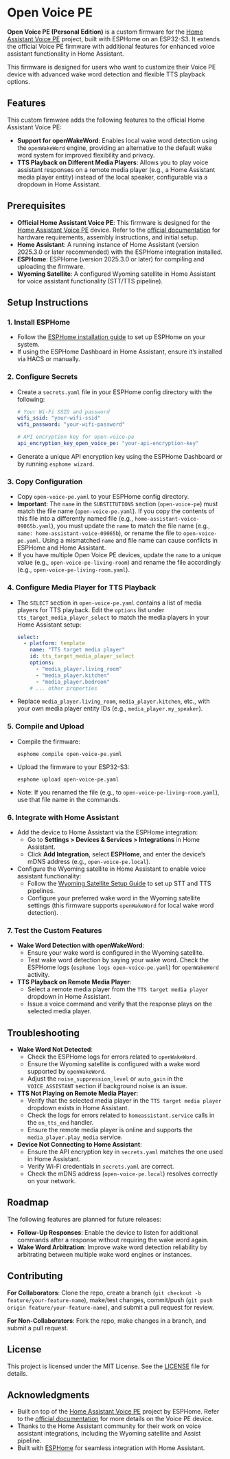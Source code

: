 # Open Voice PE

**Open Voice PE (Personal Edition)** is a custom firmware for the [Home Assistant Voice PE](https://github.com/esphome/home-assistant-voice-pe) project, built with ESPHome on an ESP32-S3. It extends the official Voice PE firmware with additional features for enhanced voice assistant functionality in Home Assistant.

This firmware is designed for users who want to customize their Voice PE device with advanced wake word detection and flexible TTS playback options.

## Features
This custom firmware adds the following features to the official Home Assistant Voice PE:

- **Support for openWakeWord**: Enables local wake word detection using the `openWakeWord` engine, providing an alternative to the default wake word system for improved flexibility and privacy.
- **TTS Playback on Different Media Players**: Allows you to play voice assistant responses on a remote media player (e.g., a Home Assistant media player entity) instead of the local speaker, configurable via a dropdown in Home Assistant.

## Prerequisites
- **Official Home Assistant Voice PE**: This firmware is designed for the [Home Assistant Voice PE](https://github.com/esphome/home-assistant-voice-pe) device. Refer to the [official documentation](https://voice-pe.home-assistant.io) for hardware requirements, assembly instructions, and initial setup.
- **Home Assistant**: A running instance of Home Assistant (version 2025.3.0 or later recommended) with the ESPHome integration installed.
- **ESPHome**: ESPHome (version 2025.3.0 or later) for compiling and uploading the firmware.
- **Wyoming Satellite**: A configured Wyoming satellite in Home Assistant for voice assistant functionality (STT/TTS pipeline).

## Setup Instructions

### 1. Install ESPHome
- Follow the [ESPHome installation guide](https://esphome.io/guides/installing_esphome.html) to set up ESPHome on your system.
- If using the ESPHome Dashboard in Home Assistant, ensure it’s installed via HACS or manually.

### 2. Configure Secrets
- Create a `secrets.yaml` file in your ESPHome config directory with the following:
  ```yaml
  # Your Wi-Fi SSID and password
  wifi_ssid: "your-wifi-ssid"
  wifi_password: "your-wifi-password"

  # API encryption key for open-voice-pe
  api_encryption_key_open_voice_pe: "your-api-encryption-key"
  ```
- Generate a unique API encryption key using the ESPHome Dashboard or by running `esphome wizard`.

### 3. Copy Configuration
- Copy `open-voice-pe.yaml` to your ESPHome config directory.
- **Important**: The `name` in the `SUBSTITUTIONS` section (`open-voice-pe`) must match the file name (`open-voice-pe.yaml`). If you copy the contents of this file into a differently named file (e.g., `home-assistant-voice-09065b.yaml`), you must update the `name` to match the file name (e.g., `name: home-assistant-voice-09065b`), or rename the file to `open-voice-pe.yaml`. Using a mismatched `name` and file name can cause conflicts in ESPHome and Home Assistant.
- If you have multiple Open Voice PE devices, update the `name` to a unique value (e.g., `open-voice-pe-living-room`) and rename the file accordingly (e.g., `open-voice-pe-living-room.yaml`).

### 4. Configure Media Player for TTS Playback
- The `SELECT` section in `open-voice-pe.yaml` contains a list of media players for TTS playback. Edit the `options` list under `tts_target_media_player_select` to match the media players in your Home Assistant setup:
  ```yaml
  select:
    - platform: template
      name: "TTS target media player"
      id: tts_target_media_player_select
      options:
        - "media_player.living_room"
        - "media_player.kitchen"
        - "media_player.bedroom"
      # ... other properties
  ```
- Replace `media_player.living_room`, `media_player.kitchen`, etc., with your own media player entity IDs (e.g., `media_player.my_speaker`).

### 5. Compile and Upload
- Compile the firmware:
  ```
  esphome compile open-voice-pe.yaml
  ```
- Upload the firmware to your ESP32-S3:
  ```
  esphome upload open-voice-pe.yaml
  ```
- Note: If you renamed the file (e.g., to `open-voice-pe-living-room.yaml`), use that file name in the commands.

### 6. Integrate with Home Assistant
- Add the device to Home Assistant via the ESPHome integration:
  - Go to **Settings > Devices & Services > Integrations** in Home Assistant.
  - Click **Add Integration**, select **ESPHome**, and enter the device’s mDNS address (e.g., `open-voice-pe.local`).
- Configure the Wyoming satellite in Home Assistant to enable voice assistant functionality:
  - Follow the [Wyoming Satellite Setup Guide](https://github.com/rhasspy/wyoming-satellite) to set up STT and TTS pipelines.
  - Configure your preferred wake word in the Wyoming satellite settings (this firmware supports `openWakeWord` for local wake word detection).

### 7. Test the Custom Features
- **Wake Word Detection with openWakeWord**:
  - Ensure your wake word is configured in the Wyoming satellite.
  - Test wake word detection by saying your wake word. Check the ESPHome logs (`esphome logs open-voice-pe.yaml`) for `openWakeWord` activity.
- **TTS Playback on Remote Media Player**:
  - Select a remote media player from the `TTS target media player` dropdown in Home Assistant.
  - Issue a voice command and verify that the response plays on the selected media player.

## Troubleshooting
- **Wake Word Not Detected**:
  - Check the ESPHome logs for errors related to `openWakeWord`.
  - Ensure the Wyoming satellite is configured with a wake word supported by `openWakeWord`.
  - Adjust the `noise_suppression_level` or `auto_gain` in the `VOICE_ASSISTANT` section if background noise is an issue.
- **TTS Not Playing on Remote Media Player**:
  - Verify that the selected media player in the `TTS target media player` dropdown exists in Home Assistant.
  - Check the logs for errors related to `homeassistant.service` calls in the `on_tts_end` handler.
  - Ensure the remote media player is online and supports the `media_player.play_media` service.
- **Device Not Connecting to Home Assistant**:
  - Ensure the API encryption key in `secrets.yaml` matches the one used in Home Assistant.
  - Verify Wi-Fi credentials in `secrets.yaml` are correct.
  - Check the mDNS address (`open-voice-pe.local`) resolves correctly on your network.

## Roadmap
The following features are planned for future releases:
- **Follow-Up Responses**: Enable the device to listen for additional commands after a response without requiring the wake word again.
- **Wake Word Arbitration**: Improve wake word detection reliability by arbitrating between multiple wake word engines or instances.

## Contributing
**For Collaborators**: Clone the repo, create a branch (`git checkout -b feature/your-feature-name`), make/test changes, commit/push (`git push origin feature/your-feature-name`), and submit a pull request for review.

**For Non-Collaborators**: Fork the repo, make changes in a branch, and submit a pull request.

## License
This project is licensed under the MIT License. See the [LICENSE](LICENSE) file for details.

## Acknowledgments
- Built on top of the [Home Assistant Voice PE](https://github.com/esphome/home-assistant-voice-pe) project by ESPHome. Refer to the [official documentation](https://voice-pe.home-assistant.io) for more details on the Voice PE device.
- Thanks to the Home Assistant community for their work on voice assistant integrations, including the Wyoming satellite and Assist pipeline.
- Built with [ESPHome](https://esphome.io) for seamless integration with Home Assistant.
